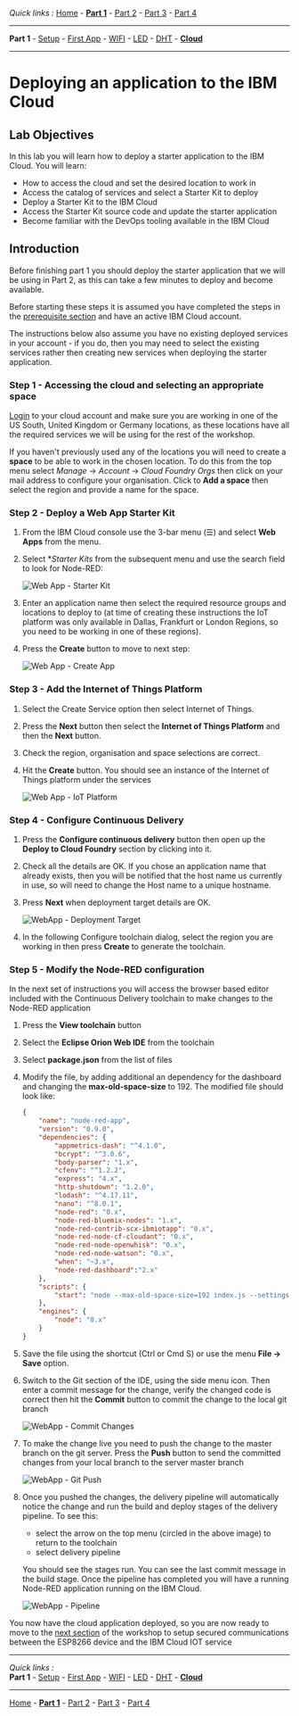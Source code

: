 *Quick links :*
[Home](/README.md) - [**Part 1**](../part1/README.md) - [Part 2](../part2/README.md) - [Part 3](../part3/README.md) - [Part 4](../part4/README.md)
***
**Part 1** - [Setup](PREREQ.md) - [First App](FIRSTAPP.md) - [WIFI](WIFI.md) - [LED](LED.md) - [DHT](DHT.md) - [**Cloud**](IOTCLOUD.md)
***

# Deploying an application to the IBM Cloud

## Lab Objectives

In this lab you will learn how to deploy a starter application to the IBM Cloud.  You will learn:

- How to access the cloud and set the desired location to work in
- Access the catalog of services and select a Starter Kit to deploy
- Deploy a Starter Kit to the IBM Cloud
- Access the Starter Kit source code and update the starter application
- Become familiar with the DevOps tooling available in the IBM Cloud

## Introduction

Before finishing part 1 you should deploy the starter application that we will be using in Part 2, as this can take a few minutes to deploy and become available.

Before starting these steps it is assumed you have completed the steps in the [prerequisite section](PREREQ.md) and have an active IBM Cloud account.

The instructions below also assume you have no existing deployed services in your account - if you do, then you may need to select the existing services rather then creating new services when deploying the starter application.

### Step 1 - Accessing the cloud and selecting an appropriate space

[Login](https://cloud.ibm.com) to your cloud account and make sure you are working in one of the US South, United Kingdom or Germany locations, as these locations have all the required services we will be using for the rest of the workshop.

If you haven't previously used any of the locations you will need to create a **space** to be able to work in the chosen location.  To do this from the top menu select *Manage* -> *Account* -> *Cloud Foundry Orgs* then click on your mail address to configure your organisation.  Click to **Add a space** then select the region and provide a name for the space.

### Step 2 - Deploy a Web App Starter Kit

1. From the IBM Cloud console use the 3-bar menu (☰) and select **Web Apps** from the menu.
2. Select **Starter Kits* from the subsequent menu and use the search field to look for Node-RED:

    ![Web App - Starter Kit](../images/WebAppStarterKit.png)

3. Enter an application name then select the required resource groups and locations to deploy to (at time of creating these instructions the IoT platform was only available in Dallas, Frankfurt or London Regions, so you need to be working in one of these regions).
4. Press the **Create** button to move to next step:

    ![Web App - Create App](../images/WebAppCreateApp.png)

### Step 3 - Add the Internet of Things Platform

1. Select the Create Service option then select Internet of Things.
2. Press the **Next** button then select the **Internet of Things Platform** and then the **Next** button.
3. Check the region, organisation and space selections are correct.
4. Hit the **Create** button.  You should see an instance of the Internet of Things platform under the services

    ![Web App - IoT Platform](../images/WebAppIoTplatform.png)

### Step 4 - Configure Continuous Delivery

1. Press the **Configure continuous delivery** button then open up the **Deploy to Cloud Foundry** section by clicking into it.
2. Check all the details are OK.  If you chose an application name that already exists, then you will be notified that the host name us currently in use, so will need to change the Host name to a unique hostname.
3. Press **Next** when deployment target details are OK.

    ![WebApp - Deployment Target](../images/WebAppDeploymentTarget.png)

4. In the following Configure toolchain dialog, select the region you are working in then press **Create** to generate the toolchain.

### Step 5 - Modify the Node-RED configuration

In the next set of instructions you will access the browser based editor included with the Continuous Delivery toolchain to make changes to the Node-RED application

1. Press the **View toolchain** button
2. Select the **Eclipse Orion Web IDE** from the toolchain
3. Select **package.json** from the list of files
4. Modify the file, by adding additional an dependency for the dashboard and changing the **max-old-space-size** to 192.  The modified file should look like:

    ```JSON
    {
        "name": "node-red-app",
        "version": "0.9.0",
        "dependencies": {
            "appmetrics-dash": "^4.1.0",
            "bcrypt": "^3.0.6",
            "body-parser": "1.x",
            "cfenv": "^1.2.2",
            "express": "4.x",
            "http-shutdown": "1.2.0",
            "lodash": "^4.17.11",
            "nano": "^8.0.1",
            "node-red": "0.x",
            "node-red-bluemix-nodes": "1.x",
            "node-red-contrib-scx-ibmiotapp": "0.x",
            "node-red-node-cf-cloudant": "0.x",
            "node-red-node-openwhisk": "0.x",
            "node-red-node-watson": "0.x",
            "when": "~3.x",
            "node-red-dashboard":"2.x"
        },
        "scripts": {
            "start": "node --max-old-space-size=192 index.js --settings ./bluemix-settings.js -v"
        },
        "engines": {
            "node": "8.x"
        }
    }
    ```

5. Save the file using the shortcut (Ctrl or Cmd S) or use the menu **File → Save** option.
6. Switch to the Git section of the IDE, using the side menu icon.  Then enter a commit message for the change, verify the changed code is correct then hit the **Commit** button to commit the change to the local git branch

    ![WebApp - Commit Changes](../images/WebAppCommitChanges.png)

7. To make the change live you need to push the change to the master branch on the git server.  Press the **Push** button to send the committed changes from your local branch to the server master branch

    ![WebApp - Git Push](../images/WebAppGitPush.png)

8. Once you pushed the changes, the delivery pipeline will automatically notice the change and run the build and deploy stages of the delivery pipeline.  To see this:

    - select the arrow on the top menu (circled in the above image) to return to the toolchain
    - select delivery pipeline

    You should see the stages run.  You can see the last commit message in the build stage.  Once the pipeline has completed you will have a running Node-RED application running on the IBM Cloud.

    ![WebApp - Pipeline](../images/WebAppPipeline.png)

You now have the cloud application deployed, so you are now ready to move to the [next section](../part2/README.md) of the workshop to setup secured communications between the ESP8266 device and the IBM Cloud IOT service

***
*Quick links :*  
**Part 1** - [Setup](PREREQ.md) - [First App](FIRSTAPP.md) - [WIFI](WIFI.md) - [LED](LED.md) - [DHT](DHT.md) - [**Cloud**](IOTCLOUD.md)
***
[Home](/README.md) - [**Part 1**](../part1/README.md) - [Part 2](../part2/README.md) - [Part 3](../part3/README.md) - [Part 4](../part4/README.md)
